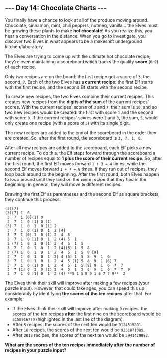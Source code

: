 ## --- Day 14: Chocolate Charts ---

You finally have a chance to look at all of the produce moving around. Chocolate, cinnamon, mint, chili peppers, nutmeg, vanilla... the Elves must be growing these plants to make **hot chocolate**! As you realize this, you hear a conversation in the distance. When you go to investigate, you discover two Elves in what appears to be a makeshift underground kitchen/laboratory.

The Elves are trying to come up with the ultimate hot chocolate recipe; they're even maintaining a scoreboard which tracks the quality **score** (`0`-`9`) of each recipe.

Only two recipes are on the board: the first recipe got a score of `3`, the second, `7`. Each of the two Elves has a **current recipe**: the first Elf starts with the first recipe, and the second Elf starts with the second recipe.

To create new recipes, the two Elves combine their current recipes. This creates new recipes from the **digits of the sum** of the current recipes' scores. With the current recipes' scores of `3` and `7`, their sum is `10`, and so two new recipes would be created: the first with score `1` and the second with score `0`. If the current recipes' scores were `2` and `3`, the sum, `5`, would only create one recipe (with a score of `5`) with its single digit.

The new recipes are added to the end of the scoreboard in the order they are created. So, after the first round, the scoreboard is `3, 7, 1, 0`.

After all new recipes are added to the scoreboard, each Elf picks a new current recipe. To do this, the Elf steps forward through the scoreboard a number of recipes equal to **1 plus the score of their current recipe**. So, after the first round, the first Elf moves forward `1 + 3 = 4` times, while the second Elf moves forward `1 + 7 = 8` times. If they run out of recipes, they loop back around to the beginning. After the first round, both Elves happen to loop around until they land on the same recipe that they had in the beginning; in general, they will move to different recipes.

Drawing the first Elf as parentheses and the second Elf as square brackets, they continue this process:

```
(3)[7]
(3)[7] 1  0 
 3  7  1 [0](1) 0 
 3  7  1  0 [1] 0 (1)
(3) 7  1  0  1  0 [1] 2 
 3  7  1  0 (1) 0  1  2 [4]
 3  7  1 [0] 1  0 (1) 2  4  5 
 3  7  1  0 [1] 0  1  2 (4) 5  1 
 3 (7) 1  0  1  0 [1] 2  4  5  1  5 
 3  7  1  0  1  0  1  2 [4](5) 1  5  8 
 3 (7) 1  0  1  0  1  2  4  5  1  5  8 [9]
 3  7  1  0  1  0  1 [2] 4 (5) 1  5  8  9  1  6 
 3  7  1  0  1  0  1  2  4  5 [1] 5  8  9  1 (6) 7 
 3  7  1  0 (1) 0  1  2  4  5  1  5 [8] 9  1  6  7  7 
 3  7 [1] 0  1  0 (1) 2  4  5  1  5  8  9  1  6  7  7  9 
 3  7  1  0 [1] 0  1  2 (4) **5 1 5 8 9 1 6 7 7 9**  2 
```

The Elves think their skill will improve after making a few recipes (your puzzle input). However, that could take ages; you can speed this up considerably by identifying **the scores of the ten recipes** after that. For example:

- If the Elves think their skill will improve after making `9` recipes, the scores of the ten recipes **after** the first nine on the scoreboard would be `5158916779` (highlighted in the last line of the diagram).
- After `5` recipes, the scores of the next ten would be `0124515891`.
- After `18` recipes, the scores of the next ten would be `9251071085`.
- After `2018` recipes, the scores of the next ten would be `5941429882`.

**What are the scores of the ten recipes immediately after the number of recipes in your puzzle input?**

